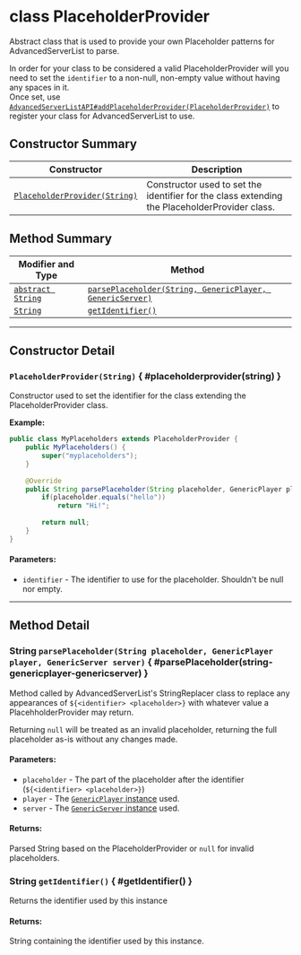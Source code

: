# <span class="api-label api__abstract"></span> <span class="api-type__primitive">class</span> PlaceholderProvider

Abstract class that is used to provide your own Placeholder patterns for AdvancedServerList to parse.

In order for your class to be considered a valid PlaceholderProvider will you need to set the `identifier` to a non-null, non-empty value without having any spaces in it.  
Once set, use [`AdvancedServerListAPI#addPlaceholderProvider(PlaceholderProvider)`](advancedserverlistapi.md#addplaceholderprovider(placeholderprovider)) to register your class for AdvancedServerList to use.

## Constructor Summary

| Constructor                                                   | Description                                                                                   |
|---------------------------------------------------------------|-----------------------------------------------------------------------------------------------|
| [`PlaceholderProvider(String)`](#placeholderprovider(string)) | Constructor used to set the identifier for the class extending the PlaceholderProvider class. |

## Method Summary

| Modifier and Type                                                          | Method                                                                                                            |
|----------------------------------------------------------------------------|-------------------------------------------------------------------------------------------------------------------|
| [`abstract String`](#parseplaceholder(string-genericplayer-genericserver)) | [`parsePlaceholder(String, GenericPlayer, GenericServer)`](#parseplaceholder(string-genericplayer-genericserver)) |
| [`String`](#getidentifier())                                               | [`getIdentifier()`](#getidentifier())                                                                             |

----

## Constructor Detail

### `PlaceholderProvider(String)` { #placeholderprovider(string) }

Constructor used to set the identifier for the class extending the PlaceholderProvider class.

**Example:**
```java
public class MyPlaceholders extends PlaceholderProvider {
    public MyPlaceholders() {
        super("myplaceholders");
    }
    
    @Override
    public String parsePlaceholder(String placeholder, GenericPlayer player, GenericServer server) {
        if(placeholder.equals("hello"))
            return "Hi!";
        
        return null;
    }
}
```

<h4>Parameters:</h4>

- `identifier` -  The identifier to use for the placeholder. Shouldn't be null nor empty.

----

## Method Detail

### <span class="api-type__class">String</span> `parsePlaceholder(String placeholder, GenericPlayer player, GenericServer server)` { #parsePlaceholder(string-genericplayer-genericserver) }

Method called by AdvancedServerList's StringReplacer class to replace any appearances of `${<identifier> <placeholder>}` with whatever value a PlacehholderProvider may return.

Returning `null` will be treated as an invalid placeholder, returning the full placeholder as-is without any changes made.

<h4>Parameters:</h4>

- `placeholder` - The part of the placeholder after the identifier (`${<identifier> <placeholder>}`)
- `player` - The [`GenericPlayer` instance](./objects/genericplayer.md) used.
- `server` - The [`GenericServer` instance](./objects/genericserver.md) used.

<h4>Returns:</h4>

Parsed String based on the PlaceholderProvider or `null` for invalid placeholders.

### <span class="api-type__class">String</span> `getIdentifier()` { #getIdentifier() }

Returns the identifier used by this instance

<h4>Returns:</h4>

String containing the identifier used by this instance.